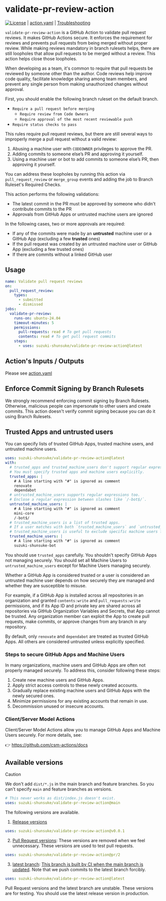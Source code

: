 # validate-pr-review-action

[![License](http://img.shields.io/badge/license-mit-blue.svg?style=flat-square)](https://raw.githubusercontent.com/suzuki-shunsuke/validate-pr-review-action/main/LICENSE) | [action.yaml](action.yaml) | [Troubleshooting](docs/trouble-shooting.md)

`validate-pr-review-action` is a GitHub Action to validate pull request reviews.
It makes GitHub Actions secure.
It enforces the requirement for reviews and prevents pull requests from being merged without proper review.
While making reviews mandatory in branch rulesets helps, there are still loopholes that allow pull requests to be merged without a review.
This action helps close those loopholes.

When developing as a team, it's common to require that pull requests be reviewed by someone other than the author.
Code reviews help improve code quality, facilitate knowledge sharing among team members, and prevent any single person from making unauthorized changes without approval.

First, you should enable the following branch ruleset on the default branch.

- `Require a pull request before merging`
  - `Require review from Code Owners`
  - `Require approval of the most recent reviewable push`
- `Require status checks to pass`

This rules require pull request reviews, but there are still several ways to improperly merge a pull request without a valid review:

1. Abusing a machine user with `CODEOWNER` privileges to approve the PR.
2. Adding commits to someone else’s PR and approving it yourself.
3. Using a machine user or bot to add commits to someone else’s PR, then approving it yourself.

You can address these loopholes by running this action via `pull_request_review` or `merge_group` events and adding the job to Branch Ruleset's Required Checks.

This action performs the following validations:

- The latest commit in the PR must be approved by someone who didn't contribute commits to the PR
- Approvals from GitHub Apps or untrusted machine users are ignored

In the following cases, two or more approvals are required:

- If any of the commits were made by an **untrusted** machine user or a GitHub App (excluding a few **trusted** ones)
- If the pull request was created by an untrusted machine user or GitHub App (excluding a few trusted ones)
- If there are commits without a linked GitHub user

## Usage

```yaml
name: Validate pull request reviews
on:
  pull_request_review:
    types:
      - submitted
      - dismissed
jobs:
  validate-pr-review:
    runs-on: ubuntu-24.04
    timeout-minutes: 5
    permissions:
      pull-requests: read # To get pull requests
      contents: read # To get pull request commits
    steps:
      - uses: suzuki-shunsuke/validate-pr-review-action@latest
```

## Action's Inputs / Outputs

Please see [action.yaml](action.yaml)

## Enforce Commit Signing by Branch Rulesets

We strongly recommend enforcing commit signing by Branch Rulesets.
Otherwise, malicious people can impersonate to other users and create commits.
This action doesn't verify commit signing because you can do it using Branch Rulesets.

## Trusted Apps and untrusted users

You can specify lists of trusted GitHub Apps, trusted machine users, and untrusted machine users.

```yaml
uses: suzuki-shunsuke/validate-pr-review-action@latest
with:
  # trusted_apps and trusted_machine_users don't support regular expressions.
  # You must specify trusted apps and machine users explicitly.
  trusted_apps: |
    # A line starting with "#" is ignored as comment
    renovate
    dependabot
  # untrusted_machine_users supports regular expressions too.
  # Enclose a regular expression between slashes like `/-bot$/`.
  untrusted_machine_users: |
    # A line starting with "#" is ignored as comment
    mini-core
    /-bot$/
  # trusted_machine_users is a list of trusted apps.
  # If a user matches with both `trusted_machine_users` and `untrusted_machine_users`, it is considered trusted.
  # trusted_machine_users is useful to exclude specific machine users from regular expressions of untrusted_machine_users.
  trusted_machine_users: |
    # A line starting with "#" is ignored as comment
    suzuki-shunsuke-bot
```

You should use `trusted_apps` carefully.
You shouldn't specify GitHub Apps not managing securely.
You should set all Machine Users to `untrusted_machine_users` except for Machine Users managing securely.

Whether a GitHub App is considered trusted or a user is considered an untrusted machine user depends on how securely they are managed and whether they are susceptible to misuse.

For example, if a GitHub App is installed across all repositories in an organization and granted `contents:write` and `pull_requests:write` permissions, and if its App ID and private key are shared across all repositories via GitHub Organization Variables and Secrets, that App cannot be trusted.
Any organization member can exploit the App to create pull requests, make commits, or approve changes from any branch in any repository.

By default, only `renovate` and `dependabot` are treated as trusted GitHub Apps.
All others are considered untrusted unless explicitly specified.

### Steps to secure GitHub Apps and Machine Users

In many organizations, machine users and GitHub Apps are often not properly managed securely.
To address this, consider following these steps:

1. Create new machine users and GitHub Apps.
1. Apply strict access controls to these newly created accounts.
1. Gradually replace existing machine users and GitHub Apps with the newly secured ones.
1. Minimize permissions for any existing accounts that remain in use.
1. Decommission unused or insecure accounts.

### Client/Server Model Actions

Client/Server Model Actions allow you to manage GitHub Apps and Machine Users securely.
For more details, see:

👉 https://github.com/csm-actions/docs

## Available versions

> [!CAUTION]
> We don't add `dist/*.js` in the main branch and feature branches.
> So you can't specify `main` and feature branches as versions.
>
> ```yaml
> # This never works as dist/index.js doesn't exist.
> uses: suzuki-shunsuke/validate-pr-review-action@main
> ```

The following versions are available.

1. [Release versions](https://github.com/suzuki-shunsuke/validate-pr-review-action/releases)

```yaml
uses: suzuki-shunsuke/validate-pr-review-action@v0.0.1
```

2. [Pull Request versions](https://github.com/suzuki-shunsuke/validate-pr-review-action/branches/all?query=pr%2F&lastTab=overview): These versions are removed when we feel unnecessary. These versions are used to test pull requests.

```yaml
uses: suzuki-shunsuke/validate-pr-review-action@pr/2
```

3. [latest branch](https://github.com/suzuki-shunsuke/validate-pr-review-action/tree/latest): [This branch is built by CI when the main branch is updated](https://github.com/suzuki-shunsuke/validate-pr-review-action/blob/latest/.github/workflows/main.yaml). Note that we push commits to the latest branch forcibly.

```yaml
uses: suzuki-shunsuke/validate-pr-review-action@latest
```

Pull Request versions and the latest branch are unstable.
These versions are for testing.
You should use the latest release version in production.
